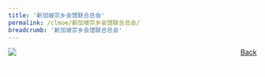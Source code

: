 ```yaml
---
title: '新加坡宗乡会馆联合总会'
permalink: /clmoe/新加坡宗乡会馆联合总会/
breadcrumb: '新加坡宗乡会馆联合总会'
---
```

<a href="/gallery/华文学习展示区-chinese-exhibitions-e/community-partners/" style="float:right;">Back</a>
 <img src="/images/SFCCA-CL.jpg"> <br/>

<div class="btntop"><a href="#top" style="text-decoration:none;"><span style="color:white"><b>Top</b></span></a></div>
